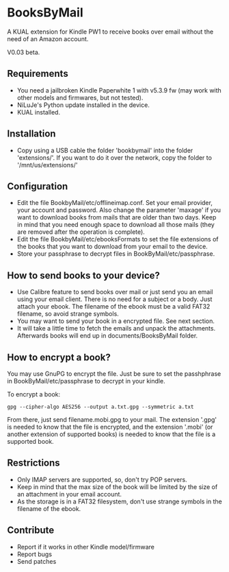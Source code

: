 # BooksByMail
A KUAL extension for Kindle PW1 to receive books over email without the need of an Amazon account.

V0.03 beta.

## Requirements
* You need a jailbroken Kindle Paperwhite 1 with v5.3.9 fw (may work with other models and firmwares, but not tested).
* NiLuJe's Python update installed in the device.
* KUAL installed.


## Installation
* Copy using a USB cable the folder 'bookbymail' into the folder 'extensions/'. If you want to do it over the network, copy the folder to '/mnt/us/extensions/'


## Configuration
* Edit the file BookbyMail/etc/offlineimap.conf. Set your email provider, your account and password. Also change the parameter 'maxage' if you want to download books from mails that are older than two days. Keep in mind that you need enough space to download all those mails (they are removed after the operation is complete).
* Edit the file BookbyMail/etc/ebooksFormats to set the file extensions of the books that you want to download from your email to the device.
* Store your passphrase to decrypt files in BookByMail/etc/passphrase.

## How to send books to your device?
* Use Calibre feature to send books over mail or just send you an email using your email client. There is no need for a subject or a body. Just attach your ebook. The filename of the ebook must be a valid FAT32 filename, so avoid strange symbols.
* You may want to send your book in a encrypted file. See next section.
* It will take a little time to fetch the emails and unpack the attachments. Afterwards books will end up in documents/BooksByMail folder.

## How to encrypt a book?
You may use GnuPG to encrypt the file. Just be sure to set the passhphrase in BookByMail/etc/passphrase to decrypt in your kindle.

To encrypt a book:

`gpg --cipher-algo AES256 --output a.txt.gpg --symmetric a.txt`

From there, just send filename.mobi.gpg to your mail.
The extension '.gpg' is needed to know that the file is encrypted, and the extension '.mobi' (or another extension of supported books) is needed to know that the file is a supported book.

## Restrictions
* Only IMAP servers are supported, so, don't try POP servers.
* Keep in mind that the max size of the book will be limited by the size of an attachment in your email account.
* As the storage is in a FAT32 filesystem, don't use strange symbols in the filename of the ebook.


## Contribute
* Report if it works in other Kindle model/firmware
* Report bugs
* Send patches
